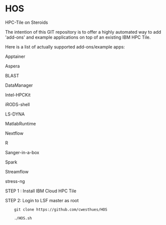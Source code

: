 # HOS
HPC-Tile on Steroids

The intention of this GIT repository is to offer a highly automated way to
add 'add-ons' and example applications on top of an existing IBM HPC Tile.

Here is a list of actually supported add-ons/example apps:

Apptainer

Aspera

BLAST

DataManager

Intel-HPCKit

iRODS-shell

LS-DYNA

MatlabRuntime

Nextflow

R

Sanger-in-a-box

Spark

Streamflow

stress-ng



STEP 1 : Install IBM Cloud HPC Tile

STEP 2: Login to LSF master as root

        git clone https://github.com/cwesthues/HOS

        ./HOS.sh


